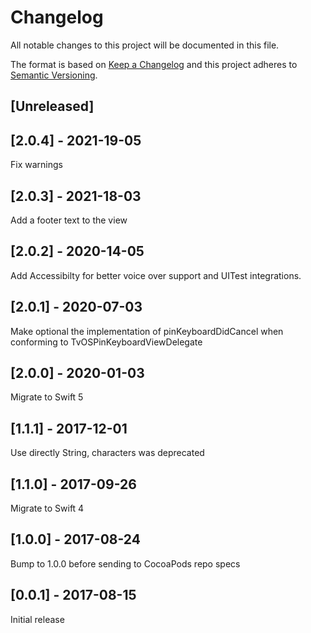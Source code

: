 # Changelog
All notable changes to this project will be documented in this file.

The format is based on [Keep a Changelog](http://keepachangelog.com/en/1.0.0/)
and this project adheres to [Semantic Versioning](http://semver.org/spec/v2.0.0.html).

## [Unreleased]

## [2.0.4] - 2021-19-05

Fix warnings

## [2.0.3] - 2021-18-03

Add a footer text to the view

## [2.0.2] - 2020-14-05

Add Accessibilty for better voice over support and UITest integrations.

## [2.0.1] - 2020-07-03

Make optional the implementation of pinKeyboardDidCancel when conforming to TvOSPinKeyboardViewDelegate 

## [2.0.0] - 2020-01-03

Migrate to Swift 5

## [1.1.1] - 2017-12-01

Use directly String, characters was deprecated

## [1.1.0] - 2017-09-26

Migrate to Swift 4

## [1.0.0] - 2017-08-24

Bump to 1.0.0 before sending to CocoaPods repo specs

## [0.0.1] - 2017-08-15

Initial release
